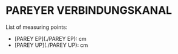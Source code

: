 # PAREYER VERBINDUNGSKANAL

List of measuring points:

* [PAREY EP](./PAREY EP): <Value topic="rivers/pegel-online/PVK/PAREY-EP/measurementValue"/> cm
* [PAREY UP](./PAREY UP): <Value topic="rivers/pegel-online/PVK/PAREY-UP/measurementValue"/> cm

